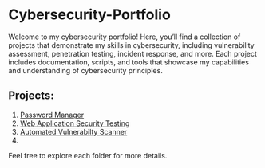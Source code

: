 # Cybersecurity-Portfolio
Welcome to my cybersecurity portfolio! Here, you’ll find a collection of projects that demonstrate my skills in cybersecurity, including vulnerability assessment, penetration testing, incident response, and more. Each project includes documentation, scripts, and tools that showcase my capabilities and understanding of cybersecurity principles.

## Projects:
1. [Password Manager](password-manager)
2. [Web Application Security Testing](#web-application-security-testing)
3. [Automated Vulnerabilty Scanner](#automated-vulnerability-scanner)
4. 

Feel free to explore each folder for more details.
